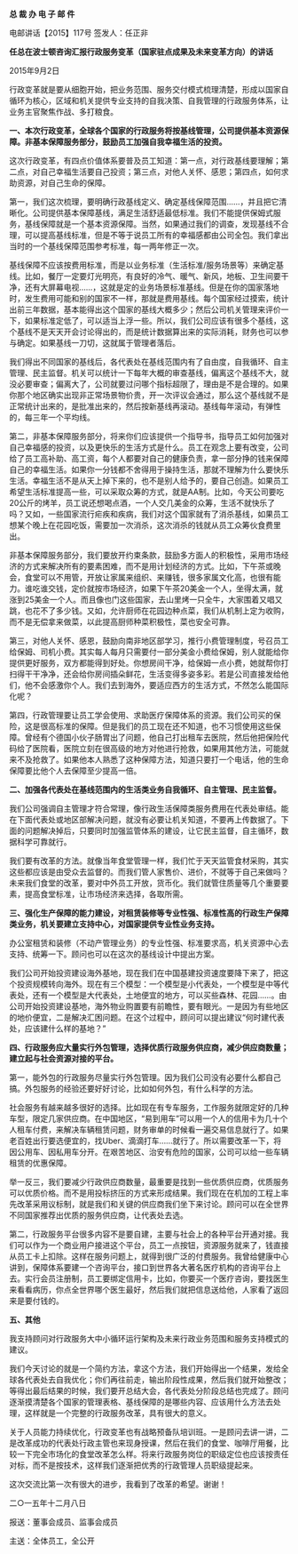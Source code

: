 **总 裁 办 电 子 邮 件**

 

电邮讲话【2015】117号         签发人：任正非

**任总在波士顿咨询汇报行政服务变革（国家驻点成果及未来变革方向）的讲话**

2015年9月2日

行政变革就是要从细胞开始，把业务范围、服务交付模式梳理清楚，形成以国家自循环为核心，区域和机关提供专业支持的自我决策、自我管理的行政服务体系，让业务主官聚焦作战、多打粮食。

**一、本次行政变革，全球各个国家的行政服务将按基线管理，公司提供基本资源保障。非基本保障服务部分，鼓励员工加强自我幸福生活的投资。**

这次行政变革，有四点价值体系要普及员工知道：第一点，对行政基线要理解；第二点，对自己幸福生活要自己投资；第三点，对他人关怀、感恩；第四点，如何求助资源，对自己生命的保障。

第一，我们这次梳理，要明确行政基线定义、确定基线保障范围……，并且把它清晰化。公司提供基本保障基线，满足生活舒适最低标准。我们不能提供保姆式服务，基线保障就是一个基本资源保障。当然，如果通过我们的调查，发现基线不合理，可以提高基线标准，但是不等于说员工所有的幸福感都由公司全包。我们拿出当时的一个基线保障范围参考标准，每一两年修正一次。

基线保障不应该按费用标准，而是以业务标准（生活标准/服务场景等）来确定基线。比如，餐厅一定要灯光明亮，有良好的冷气、暖气、新风，地板、卫生间要干净，还有大屏幕电视……，这就是定的业务场景标准基线。但是在你的国家落地时，发生费用可能和别的国家不一样，那就是费用基线。每个国家经过摸索，统计出前三年数据，基本能得出这个国家的基线大概多少；然后公司机关管理来评价一下，如果标准定低了，可以适当上浮一些。所以，我们公司应该有很多个基线，这个基线不是天天开会讨论得出的，而是统计数据算出来的实际消耗，财务也可以参与确定。如果基线一刀切，这就属于管理者落后。

我们得出不同国家的基线后，各代表处在基线范围内有了自由度，自我循环、自主管理、民主监督。机关可以统计一下每年大概的审查基线，偏离这个基线不大，就没必要审查；偏离大了，公司就要过问哪个指标超限了，理由是不是合理的。如果你那个地区确实出现非正常场景物价贵，开一次评议会通过，那么这个基线就不是正常统计出来的，是批准出来的，然后按新基线再滚动。基线每年滚动，有弹性的，每三年一个平均线。

第二，非基本保障服务部分，将来你们应该提供一个指导书，指导员工如何加强对自己幸福感的投资，以及更快乐的生活方式是什么。员工在观念上要有改变，公司给了员工高补助、高工资，每个人都要对自己的健康负责，拿一部分挣的钱来保障自己的幸福生活。如果你一分钱都不舍得用于操持生活，那就不理解为什么要快乐生活。幸福生活不是从天上掉下来的，也不是别人给予的，要自己创造。如果员工希望生活标准提高一些，可以采取众筹的方式，就是AA制。比如，今天公司要吃20公斤的烤羊，员工说还想喝点酒，一个人交几美金的众筹，生活不就快乐了吗？又如，一些国家流行疟疾和疾病，我们对这个国家就有了消杀基线，如果员工想某个晚上在花园吃饭，需要加一次消杀，这次消杀的钱就从员工众筹伙食费里出。

非基本保障服务部分，我们要放开约束条款，鼓励多方面人的积极性，采用市场经济的方式来解决所有的要素困难，而不是用计划经济的方式。比如，下午茶或晚会，食堂可以不用管，开放让家属来组织、来赚钱，很多家属文化高，也很有能力。谁吃谁交钱，定价就按市场经济，如果下午茶20美金一个人，坐得太满，就涨到25美金一个人。而且像也门这些国家，去山里烤一只全牛，大家围着又唱又跳，也花不了多少钱。又如，允许厨师在花园边种点菜，我们从机制上定为收购，而不是无偿拿来做菜，以此提高厨师种菜积极性，菜也安全可靠。

第三，对他人关怀、感恩，鼓励向南非地区部学习，推行小费管理制度，号召员工给保姆、司机小费。其实每人每月只需要付一部分美金小费给保姆，别人就能给你提供更好服务，双方都能得到好处。你想房间干净，给保姆一点小费，她就帮你打扫得干干净净，还会给你房间插朵鲜花，生活变得多姿多彩。若是公司直接发给他们，他不会感激你个人。我们去到海外，要适应西方的生活方式，不然怎么能国际化呢？

第四，行政管理要让员工学会使用、求助医疗保障体系的资源。我们公司买的保险，这是很高标准的保障。但是我们的员工现在还不知道，也不习惯使用这些保障。曾经有个德国小伙子肠胃出了问题，他自己打出租车去医院，然后他把保险代码给了医院看，医院立刻在很高级的地方对他进行抢救，如果用其他方法，可能就来不及抢救了。如果他本人熟悉了这种保障方法，知道只要打一个电话，他的生命保障要比他个人去保障至少提高一倍。

 



**二、加强各代表处在基线范围内的生活类业务自我循环、自主管理、民主监督。**

我们公司强调自主管理才符合常理，像行政生活保障类服务费用在代表处审结。能在下面代表处或地区部解决问题，就没有必要让机关知道，不要再上传数据了。下面的问题解决掉后，只要同时加强监管体系的建设，让它民主监督，自主循环，数据科学可靠就行。

我们要有改革的方法。就像当年食堂管理一样，我们忙于天天监管食材采购，其实这些都应该是由受众去监督的。而我们管人家售价、进价，不就等于自己来做吗？未来我们食堂的改革，要对中外员工开放，货币化。我们就管住质量等几个重要要素，提高食堂标准，让市场经济来选择，各取所需。

 



**三、强化生产保障的能力建设，对租赁装修等专业性强、标准性高的行政生产保障类业务，机关要建立支持中心，对国家提供专业性业务支持。**

办公室租赁和装修（不动产管理业务）的专业性强、标准要求高，机关资源中心去支持、统筹一下。顾问也可以在这次的基线设计中提出方案。

我们公司开始投资建设海外基地，现在我们在中国基建投资速度要降下来了，把这个投资规模转向海外。现在有三个模型：一个模型是小代表处，一个模型是中等代表处，还有一个模型是大代表处，土地便宜的地方，可以买些森林、花园……。由公司开始投资建设基地，海外物业购置要有前瞻性，要有眼光。一是因为有些地区的地价便宜，二是解决汇困问题。在这个过程中，顾问可以提出建议“何时建代表处，应该建什么样的基地？”

 



**四、行政服务应大量实行外包管理，选择优质行政服务供应商，减少供应商数量；建立起与社会资源对接的平台。**

第一，能外包的行政服务尽量实行外包管理。因为我们公司没有必要什么都自己搞。外包服务的经验还要好好讨论，比如如何外包，有什么科学的方法。

社会服务有越来越多很好的选择。比如现在有专车服务，工作服务就限定好的几种车型，限定几家供应商。在中国地区，“易到用车”可以用一个人的信用卡为几十个人租车付费，来解决车辆租赁问题，财务审单的时候看一遍交易信息就行了。如果老百姓出行要选便宜的，找Uber、滴滴打车……就行了。所以需要改革一下，将因公用车、因私用车分开。在艰苦地区、治安有危险的国家，公司可以给一些车辆租赁的优惠保障。

举一反三，我们要减少行政供应商数量，最重要是找到一些优质供应商，优质服务可以优质价格。而不是用投标挤压的方式来形成结果。我们现在在机加的工程上率先改革采用议标制，就是我们和关键的供应商我们坐下来讨论。顾问可以在全世界不同国家推荐出优质的服务供应商，让代表处去选。

第二，行政服务平台很多内容不是要自建，主要与社会上的各种平台开通对接。我们可以作为一个商业用户接进这个平台，员工一点按钮，资源服务就来了，钱直接从员工卡上扣除。这样在服务问题上，就得到很广泛的付费服务。我曾给健康中心讲到，保障体系要建一个咨询平台，接口到世界各大著名医疗机构的咨询平台上去。实行会员注册制，员工要绑定信用卡，比如，你要买一个医疗咨询，要找医生来看看病历，你点全世界哪个医生最好，然后我们就把信息送给他，人家看了返回来是要付钱的。

 



**五、其他**

​     我支持顾问对行政服务大中小循环运行架构及未来行政业务范围和服务支持模式的建议。

我们今天讨论的就是一个简约方法，拿这个方法，我们开始得出一个结果，发给全球各代表处去自我优化；你们再往前走，输出阶段性成果，然后我们就开始整改；等得出最后结果的时候，我们要开总结大会，各代表处分阶段总结也完成了。顾问逐渐摸清楚各个国家的管理表格、基线保障的是哪些内容、应该用什么方法去处理，这样就是一个完整的行政服务改革，具有很大的意义。

关于人员能力持续优化，行政变革也有战略预备队培训班。一是顾问去讲一讲，二是改革成功的代表处行政主管也来现身授课，然后在我们的食堂、咖啡厅用餐，比较一下完全市场化的食堂改革怎么样。将来行政服务岗位的职级定位也应该按责任对标，而不是按技术，这样我们逐渐把优秀的行政管理人员职级提起来。



这次交流比第一次有很大的进步，我看到了改革的希望。谢谢！

 



二○一五年十二月八日



报送：董事会成员、监事会成员

主送：全体员工，全公开